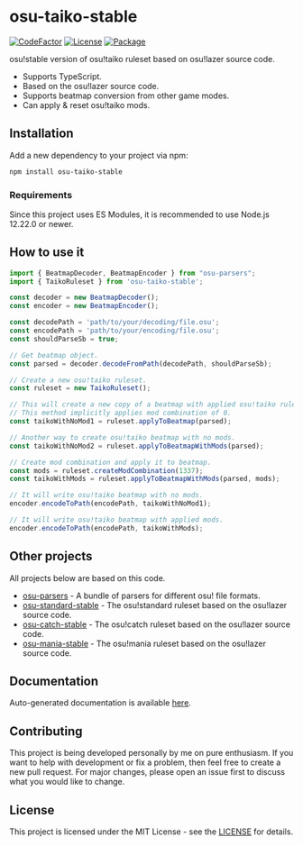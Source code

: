 # osu-taiko-stable
[![CodeFactor](https://img.shields.io/codefactor/grade/github/kionell/osu-taiko-stable)](https://www.codefactor.io/repository/github/kionell/osu-taiko-stable)
[![License](https://img.shields.io/github/license/kionell/osu-taiko-stable)](https://github.com/kionell/osu-taiko-stable/blob/master/LICENSE)
[![Package](https://img.shields.io/npm/v/osu-taiko-stable)](https://www.npmjs.com/package/osu-taiko-stable)


osu!stable version of osu!taiko ruleset based on osu!lazer source code.

- Supports TypeScript.
- Based on the osu!lazer source code.
- Supports beatmap conversion from other game modes.
- Can apply & reset osu!taiko mods.

## Installation

Add a new dependency to your project via npm:

```bash
npm install osu-taiko-stable
```

### Requirements

Since this project uses ES Modules, it is recommended to use Node.js 12.22.0 or newer.

## How to use it

```js
import { BeatmapDecoder, BeatmapEncoder } from "osu-parsers";
import { TaikoRuleset } from 'osu-taiko-stable';

const decoder = new BeatmapDecoder();
const encoder = new BeatmapEncoder();

const decodePath = 'path/to/your/decoding/file.osu';
const encodePath = 'path/to/your/encoding/file.osu';
const shouldParseSb = true;

// Get beatmap object.
const parsed = decoder.decodeFromPath(decodePath, shouldParseSb);

// Create a new osu!taiko ruleset.
const ruleset = new TaikoRuleset();

// This will create a new copy of a beatmap with applied osu!taiko ruleset.
// This method implicitly applies mod combination of 0.
const taikoWithNoMod1 = ruleset.applyToBeatmap(parsed);

// Another way to create osu!taiko beatmap with no mods. 
const taikoWithNoMod2 = ruleset.applyToBeatmapWithMods(parsed);

// Create mod combination and apply it to beatmap.
const mods = ruleset.createModCombination(1337);
const taikoWithMods = ruleset.applyToBeatmapWithMods(parsed, mods);

// It will write osu!taiko beatmap with no mods.
encoder.encodeToPath(encodePath, taikoWithNoMod1);

// It will write osu!taiko beatmap with applied mods.
encoder.encodeToPath(encodePath, taikoWithMods);
```

## Other projects

All projects below are based on this code.

- [osu-parsers](https://github.com/kionell/osu-parsers.git) - A bundle of parsers for different osu! file formats.
- [osu-standard-stable](https://github.com/kionell/osu-standard-stable.git) - The osu!standard ruleset based on the osu!lazer source code.
- [osu-catch-stable](https://github.com/kionell/osu-catch-stable.git) - The osu!catch ruleset based on the osu!lazer source code.
- [osu-mania-stable](https://github.com/kionell/osu-mania-stable.git) - The osu!mania ruleset based on the osu!lazer source code.

## Documentation

Auto-generated documentation is available [here](https://kionell.github.io/osu-taiko-stable/).

## Contributing

This project is being developed personally by me on pure enthusiasm. If you want to help with development or fix a problem, then feel free to create a new pull request. For major changes, please open an issue first to discuss what you would like to change.

## License
This project is licensed under the MIT License - see the [LICENSE](https://choosealicense.com/licenses/mit/) for details.